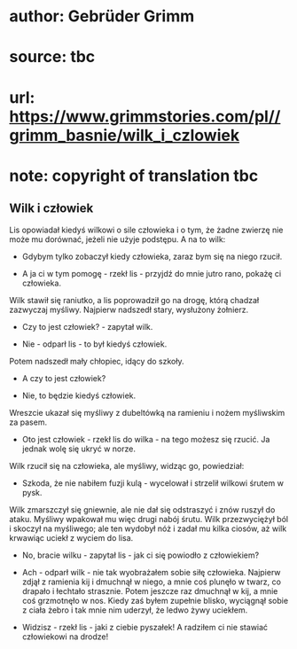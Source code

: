 # author: Gebrüder Grimm
# source: tbc
# url: https://www.grimmstories.com/pl//grimm_basnie/wilk_i_czlowiek
# note: copyright of translation tbc

## Wilk i człowiek 

Lis opowiadał kiedyś wilkowi o sile człowieka i o tym, że żadne zwierzę
nie może mu dorównać, jeżeli nie użyje podstępu. A na to wilk:

- Gdybym tylko zobaczył kiedy człowieka, zaraz bym się na niego rzucił.

- A ja ci w tym pomogę - rzekł lis - przyjdź do mnie jutro rano, pokażę
ci człowieka.

Wilk stawił się raniutko, a lis poprowadził go na drogę, którą chadzał
zazwyczaj myśliwy. Najpierw nadszedł stary, wysłużony żołnierz.

- Czy to jest człowiek? - zapytał wilk.

- Nie - odparł lis - to był kiedyś człowiek.

Potem nadszedł mały chłopiec, idący do szkoły.

- A czy to jest człowiek?

- Nie, to będzie kiedyś człowiek.

Wreszcie ukazał się myśliwy z dubeltówką na ramieniu i nożem myśliwskim
za pasem.

- Oto jest człowiek - rzekł lis do wilka - na tego możesz się rzucić.
Ja jednak wolę się ukryć w norze.

Wilk rzucił się na człowieka, ale myśliwy, widząc go, powiedział:

- Szkoda, że nie nabiłem fuzji kulą - wycelował i strzelił wilkowi
śrutem w pysk.

Wilk zmarszczył się gniewnie, ale nie dał się odstraszyć i znów ruszył
do ataku. Myśliwy wpakował mu więc drugi nabój śrutu. Wilk przezwyciężył
ból i skoczył na myśliwego; ale ten wydobył nóż i zadał mu kilka ciosów,
aż wilk krwawiąc uciekł z wyciem do lisa.

- No, bracie wilku - zapytał lis - jak ci się powiodło z człowiekiem?

- Ach - odparł wilk - nie tak wyobrażałem sobie siłę człowieka.
Najpierw zdjął z ramienia kij i dmuchnął w niego, a mnie coś plunęło w
twarz, co drapało i łechtało strasznie. Potem jeszcze raz dmuchnął w
kij, a mnie coś grzmotnęło w nos. Kiedy zaś byłem zupełnie blisko,
wyciągnął sobie z ciała żebro i tak mnie nim uderzył, że ledwo żywy
uciekłem.

- Widzisz - rzekł lis - jaki z ciebie pyszałek! A radziłem ci nie
stawiać człowiekowi na drodze!
